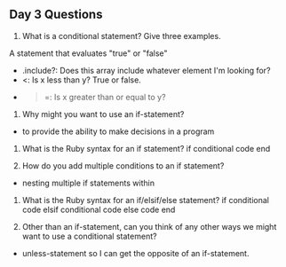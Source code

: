 ## Day 3 Questions

1. What is a conditional statement? Give three examples.

A statement that evaluates "true" or "false"
- .include?: Does this array include whatever element I'm looking for?
- <: Is x less than y? True or false.
- >=: Is x greater than or equal to y?

1. Why might you want to use an if-statement?
- to provide the ability to make decisions in a program

1. What is the Ruby syntax for an if statement?
if conditional
  code
end

1. How do you add multiple conditions to an if statement?
- nesting multiple if statements within

1. What is the Ruby syntax for an if/elsif/else statement?
if conditional
  code
elsif conditional
 code
else
 code
end

1. Other than an if-statement, can you think of any other ways we might want to use a conditional statement?
- unless-statement so I can get the opposite of an if-statement.
